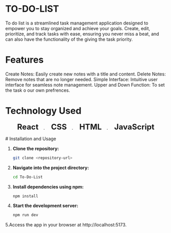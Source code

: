 # TO-DO-LIST

To do list is a streamlined task management application designed to empower you to stay organized and achieve your goals.  Create, edit, prioritize, and track tasks with ease, ensuring you never miss a beat, and can also have the functionality of the giving the task priority.

# Features

Create Notes: Easily create new notes with a title and content.
Delete Notes: Remove notes that are no longer needed.
Simple Interface: Intuitive user interface for seamless note management.
Upper and Down Function: To set the task o our own prefrences.

# Technology Used

<p align="center">
  <b style="font-size: 24px;">React</b>&nbsp;&nbsp;&nbsp;&nbsp;.&nbsp;&nbsp;&nbsp;&nbsp;
  <b style="font-size: 24px;">CSS</b>&nbsp;&nbsp;&nbsp;&nbsp;.&nbsp;&nbsp;&nbsp;&nbsp;
  <b style="font-size: 24px;">HTML</b>&nbsp;&nbsp;&nbsp;&nbsp;.&nbsp;&nbsp;&nbsp;&nbsp;
  <b style="font-size: 24px;">JavaScript</b>
</p>
# Installation and Usage

1. **Clone the repository:**
   ```sh
   git clone <repository-url>
2. **Navigate into the project directory:**
   ```sh
   cd To-Do-List  
3. **Install dependencies using npm:**
   ```sh
   npm install 
4. **Start the development server:**
   ```sh
   npm run dev
5.Access the app in your browser at http://localhost:5173.

